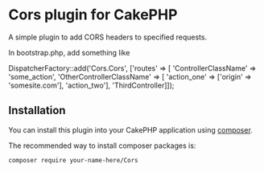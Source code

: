 # Cors plugin for CakePHP

A simple plugin to add CORS headers to specified requests.

In bootstrap.php, add something like

DispatcherFactory::add('Cors.Cors', ['routes' => [
    'ControllerClassName' => 'some_action',
    'OtherControllerClassName' => [
        'action_one' => ['origin' => 'somesite.com'],
        'action_two'],
    'ThirdController]]);


## Installation

You can install this plugin into your CakePHP application using [composer](http://getcomposer.org).

The recommended way to install composer packages is:

```
composer require your-name-here/Cors
```
